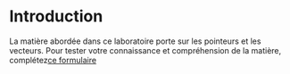 # Introduction
La matière abordée dans ce laboratoire porte sur les pointeurs et les vecteurs. 
Pour tester votre connaissance et compréhension de la matière, complétez[ce formulaire](https://goo.gl/forms/A1MZwWFEAMY3irr42)